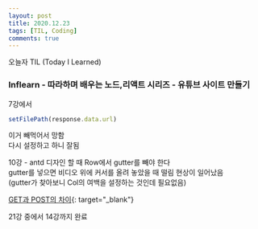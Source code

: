 ```yaml
---
layout: post
title: 2020.12.23
tags: [TIL, Coding]
comments: true
---
```


오늘자 TIL (Today I Learned)
### Inflearn - 따라하며 배우는 노드,리액트 시리즈 - 유튜브 사이트 만들기

7강에서 

```javascript
setFilePath(response.data.url)
```

이거 빼먹어서 망함  
다시 설정하고 하니 잘됨

10강 - antd 디자인 할 때 Row에서 gutter를 빼야 한다  
gutter를 넣으면 비디오 위에 커서를 올려 놓았을 때 떨림 현상이 일어났음  
(gutter가 찾아보니 Col의 여백을 설정하는 것인데 필요없음)

[GET과 POST의 차이](https://blog.outsider.ne.kr/312){: target="_blank"}

21강 중에서 14강까지 완료
